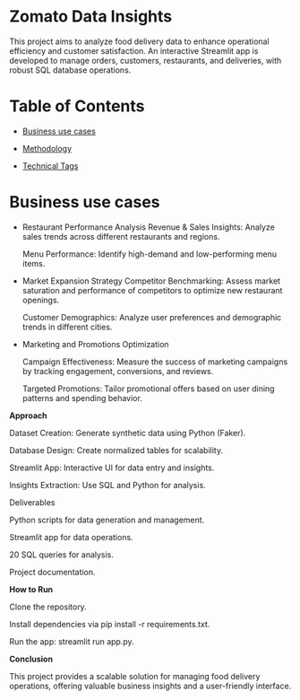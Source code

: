 # Zomato Data Insights

This project aims to analyze food delivery data to enhance operational efficiency and customer satisfaction. An interactive Streamlit app is developed to manage orders, customers, restaurants, and deliveries, with robust SQL database operations.


# Table of Contents

- [Business use cases](#Business_use_cases)

- [Methodology](#Methodology)
  
- [Technical Tags](#Technical_Tags)
  
# Business use cases

- Restaurant Performance Analysis
  Revenue & Sales Insights: Analyze sales trends across different restaurants and regions.
  
  Menu Performance:         Identify high-demand and low-performing menu items.
- Market Expansion Strategy
  Competitor Benchmarking: Assess market saturation and performance of competitors to optimize new restaurant openings.
  
  Customer Demographics:   Analyze user preferences and demographic trends in different cities.

- Marketing and Promotions Optimization
  
  Campaign Effectiveness: Measure the success of marketing campaigns by tracking engagement, conversions, and reviews.
  
  Targeted Promotions:    Tailor promotional offers based on user dining patterns and spending behavior.

**Approach**

Dataset Creation: Generate synthetic data using Python (Faker).

Database Design: Create normalized tables for scalability.

Streamlit App: Interactive UI for data entry and insights.

Insights Extraction: Use SQL and Python for analysis.

Deliverables

Python scripts for data generation and management.

Streamlit app for data operations.

20 SQL queries for analysis.

Project documentation.

**How to Run**

Clone the repository.

Install dependencies via pip install -r requirements.txt.

Run the app: streamlit run app.py.

**Conclusion**

This project provides a scalable solution for managing food delivery operations, offering valuable business insights and a user-friendly interface.

